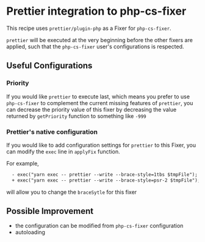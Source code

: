 # Prettier integration to php-cs-fixer

  This recipe uses `prettier/plugin-php` as a Fixer for `php-cs-fixer`.

  `prettier` will be executed at the very beginning before the other fixers are
  applied, such that the `php-cs-fixer` user's configurations is respected.

## Useful Configurations
  
### Priority

  If you would like `prettier` to execute last, which means you prefer to use
  `php-cs-fixer` to complement the current missing features of `prettier`, you
  can decrease the priority value of this fixer by decreasing the value returned
  by `getPriority` function to something like `-999`

### Prettier's native configuration

   If you would like to add configuration settings for `prettier` to this Fixer,
   you can modify the `exec` line in `applyFix` function.

   For example,
   ```diff
     - exec("yarn exec -- prettier --write --brace-style=1tbs $tmpFile");
     + exec("yarn exec -- prettier --write --brace-style=psr-2 $tmpFile");
   ```
   will allow you to change the `braceSytle` for this fixer

## Possible Improvement
  - the configuration can be modified from `php-cs-fixer` configuration
  - autoloading
